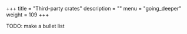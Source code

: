 +++
title = "Third-party crates"
description = ""
menu = "going_deeper"
weight = 109
+++

TODO: make a bullet list
